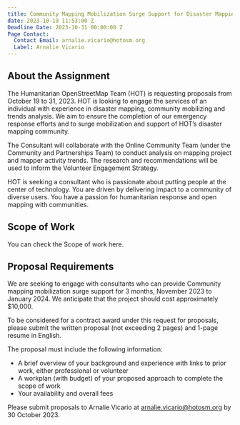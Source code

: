 ```yaml
---
title: Community Mapping Mobilization Surge Support for Disaster Mapping
date: 2023-10-19 11:53:00 Z
Deadline Date: 2023-10-31 00:00:00 Z
Page Contact:
  Contact Email: arnalie.vicario@hotosm.org
  Label: Arnalie Vicario
---
```


## About the Assignment

The Humanitarian OpenStreetMap Team (HOT) is requesting proposals from October 19 to 31, 2023. HOT is looking to engage the services of an individual with experience in disaster mapping, community mobilizing and trends analysis. We aim to ensure the completion of our emergency response efforts and to surge mobilization and support of HOT’s disaster mapping community.

The Consultant will collaborate with the Online Community Team (under the Community and Partnerships Team) to conduct analysis on mapping project and mapper activity trends. The research and recommendations will be used to inform the Volunteer Engagement Strategy.

HOT is seeking a consultant who is passionate about putting people at the center of technology. You are driven by delivering impact to a community of diverse users. You have a passion for humanitarian response and open mapping with communities.

## Scope of Work

You can check the Scope of work here.

## Proposal Requirements
We are seeking to engage with consultants who can provide Community mapping mobilization surge support for 3 months, November 2023 to January 2024. We anticipate that the project should cost approximately $10,000.

To be considered for a contract award under this request for proposals, please submit the written proposal (not exceeding 2 pages) and 1-page resume in English.

The proposal must include the following information:
* A brief overview of your background and experience with links to prior work, either professional or volunteer 
* A workplan (with budget) of your proposed approach to complete the scope of work
* Your availability and overall fees

Please submit proposals to Arnalie Vicario at arnalie.vicario@hotosm.org by 30 October 2023.